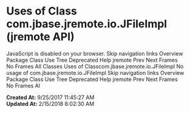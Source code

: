 # Uses of Class com.jbase.jremote.io.JFileImpl (jremote   API)

JavaScript is disabled on your browser. Skip navigation links Overview Package Class Use Tree Deprecated Help jremote Prev Next Frames No Frames All Classes Uses of Classcom.jbase.jremote.io.JFileImpl No usage of com.jbase.jremote.io.JFileImpl Skip navigation links Overview Package Class Use Tree Deprecated Help jremote Prev Next Frames No Frames Al  

**Created At:** 9/25/2017 11:45:27 AM  
**Updated At:** 2/15/2018 8:02:30 AM  

